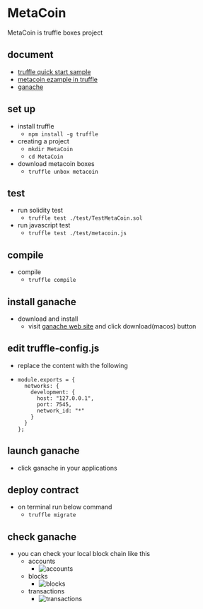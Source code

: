 # MetaCoin
MetaCoin is truffle boxes project

## document
- [truffle quick start sample](https://trufflesuite.com/docs/truffle/quickstart.html)
- [metacoin ezample in truffle](https://trufflesuite.com/boxes/metacoin/)
- [ganache](https://trufflesuite.com/ganache/) 

## set up
- install truffle
  - `npm install -g truffle`
- creating a project
  - `mkdir MetaCoin`
  - `cd MetaCoin`
- download metacoin boxes
  - `truffle unbox metacoin`

## test
- run solidity test
  - `truffle test ./test/TestMetaCoin.sol`
- run javascript test
  - `truffle test ./test/metacoin.js`

## compile
- compile
  - `truffle compile`

## install ganache
- download and install
  - visit [ganache web site](https://trufflesuite.com/ganache/) and click download(macos) button

## edit truffle-config.js
- replace the content with the following
- ```
  module.exports = {
    networks: {
      development: {
        host: "127.0.0.1",
        port: 7545,
        network_id: "*"
      }
    }
  };
  ```

## launch ganache
- click ganache in your applications

## deploy contract
- on terminal run below command
  - `truffle migrate`

## check ganache
- you can check your local block chain like this
  - accounts
    - ![accounts](./image/accounts.png)
  - blocks
    - ![blocks](./image/blocks.png)
  - transactions
    - ![transactions](./image/transactions.png)